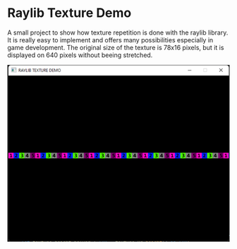 # Raylib Texture Demo

A small project to show how texture repetition is done with the raylib library. It is really easy to implement and offers many possibilities especially in game development. The original size of the texture is 78x16 pixels, but it is displayed on 640 pixels without beeing stretched.

<p align="center">
  <img src="https://github.com/gpietz/raylib_texture_demo/blob/master/docs/2022-07-24 20_34_45-raylib_texture_demo.png"/>
</p>
